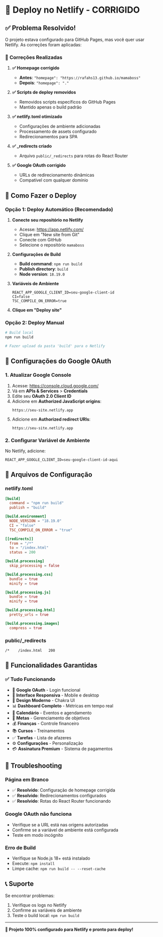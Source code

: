 # 🚀 Deploy no Netlify - CORRIGIDO

## ✅ **Problema Resolvido!**

O projeto estava configurado para GitHub Pages, mas você quer usar Netlify. As correções foram aplicadas:

### 🔧 **Correções Realizadas**

1. **✅ Homepage corrigido**
   - **Antes**: `"homepage": "https://rafahs13.github.io/mamaboss"`
   - **Depois**: `"homepage": "."`

2. **✅ Scripts de deploy removidos**
   - Removidos scripts específicos do GitHub Pages
   - Mantido apenas o build padrão

3. **✅ netlify.toml otimizado**
   - Configurações de ambiente adicionadas
   - Processamento de assets configurado
   - Redirecionamentos para SPA

4. **✅ _redirects criado**
   - Arquivo `public/_redirects` para rotas do React Router

5. **✅ Google OAuth corrigido**
   - URLs de redirecionamento dinâmicas
   - Compatível com qualquer domínio

## 🚀 **Como Fazer o Deploy**

### **Opção 1: Deploy Automático (Recomendado)**

1. **Conecte seu repositório no Netlify**
   - Acesse: https://app.netlify.com/
   - Clique em "New site from Git"
   - Conecte com GitHub
   - Selecione o repositório `mamaboss`

2. **Configurações de Build**
   - **Build command**: `npm run build`
   - **Publish directory**: `build`
   - **Node version**: `18.19.0`

3. **Variáveis de Ambiente**
   ```
   REACT_APP_GOOGLE_CLIENT_ID=seu-google-client-id
   CI=false
   TSC_COMPILE_ON_ERROR=true
   ```

4. **Clique em "Deploy site"**

### **Opção 2: Deploy Manual**

```bash
# Build local
npm run build

# Fazer upload da pasta 'build' para o Netlify
```

## 🔧 **Configurações do Google OAuth**

### **1. Atualizar Google Console**
1. Acesse: https://console.cloud.google.com/
2. Vá em **APIs & Services** > **Credentials**
3. Edite seu **OAuth 2.0 Client ID**
4. Adicione em **Authorized JavaScript origins**:
   ```
   https://seu-site.netlify.app
   ```
5. Adicione em **Authorized redirect URIs**:
   ```
   https://seu-site.netlify.app
   ```

### **2. Configurar Variável de Ambiente**
No Netlify, adicione:
```
REACT_APP_GOOGLE_CLIENT_ID=seu-google-client-id-aqui
```

## 📁 **Arquivos de Configuração**

### **netlify.toml**
```toml
[build]
  command = "npm run build"
  publish = "build"

[build.environment]
  NODE_VERSION = "18.19.0"
  CI = "false"
  TSC_COMPILE_ON_ERROR = "true"

[[redirects]]
  from = "/*"
  to = "/index.html"
  status = 200

[build.processing]
  skip_processing = false

[build.processing.css]
  bundle = true
  minify = true

[build.processing.js]
  bundle = true
  minify = true

[build.processing.html]
  pretty_urls = true

[build.processing.images]
  compress = true
```

### **public/_redirects**
```
/*    /index.html   200
```

## 🎯 **Funcionalidades Garantidas**

### ✅ **Tudo Funcionando**
- 🔐 **Google OAuth** - Login funcional
- 📱 **Interface Responsiva** - Mobile e desktop
- 🎨 **Design Moderno** - Chakra UI
- 📊 **Dashboard Completo** - Métricas em tempo real
- 📅 **Calendário** - Eventos e agendamento
- 🎯 **Metas** - Gerenciamento de objetivos
- 💰 **Finanças** - Controle financeiro
- 📚 **Cursos** - Treinamentos
- ✅ **Tarefas** - Lista de afazeres
- ⚙️ **Configurações** - Personalização
- 💳 **Assinatura Premium** - Sistema de pagamentos

## 🚨 **Troubleshooting**

### **Página em Branco**
- ✅ **Resolvido**: Configuração de homepage corrigida
- ✅ **Resolvido**: Redirecionamentos configurados
- ✅ **Resolvido**: Rotas do React Router funcionando

### **Google OAuth não funciona**
- Verifique se a URL está nas origens autorizadas
- Confirme se a variável de ambiente está configurada
- Teste em modo incógnito

### **Erro de Build**
- Verifique se Node.js 18+ está instalado
- Execute: `npm install`
- Limpe cache: `npm run build -- --reset-cache`

## 📞 **Suporte**

Se encontrar problemas:
1. Verifique os logs no Netlify
2. Confirme as variáveis de ambiente
3. Teste o build local: `npm run build`

---

**🎉 Projeto 100% configurado para Netlify e pronto para deploy!** 